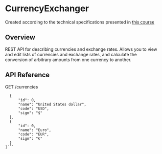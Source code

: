 # CurrencyExchanger
Created according to the technical specifications presented in [this course](https://zhukovsd.github.io/java-backend-learning-course/Projects/CurrencyExchange/)
## Overview
REST API for describing currencies and exchange rates. Allows you to view and edit lists of currencies and exchange rates, and calculate the conversion of arbitrary amounts from one currency to another.
## API Reference
GET /currencies
  ```[
    {
        "id": 0,
        "name": "United States dollar",
        "code": "USD",
        "sign": "$"
    },   
    {
        "id": 0,
        "name": "Euro",
        "code": "EUR",
        "sign": "€"
    }
  ]```
